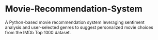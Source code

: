 # Movie-Recommendation-System
A Python-based movie recommendation system leveraging sentiment analysis and user-selected genres to suggest personalized movie choices from the IMDb Top 1000 dataset.

